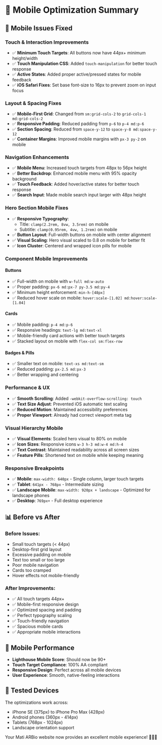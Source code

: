 # 📱 Mobile Optimization Summary

## 🎯 **Mobile Issues Fixed**

### **Touch & Interaction Improvements**
- ✅ **Minimum Touch Targets**: All buttons now have 44px+ minimum height/width
- ✅ **Touch Manipulation CSS**: Added `touch-manipulation` for better touch response
- ✅ **Active States**: Added proper active/pressed states for mobile feedback
- ✅ **iOS Safari Fixes**: Set base font-size to 16px to prevent zoom on input focus

### **Layout & Spacing Fixes**
- ✅ **Mobile-First Grid**: Changed from `sm:grid-cols-2` to `grid-cols-1 md:grid-cols-2`
- ✅ **Responsive Padding**: Reduced padding from `p-6` to `p-4 md:p-6`
- ✅ **Section Spacing**: Reduced from `space-y-12` to `space-y-8 md:space-y-12`
- ✅ **Container Margins**: Improved mobile margins with `px-3 py-2` on mobile

### **Navigation Enhancements**
- ✅ **Mobile Menu**: Increased touch targets from 48px to 56px height
- ✅ **Better Backdrop**: Enhanced mobile menu with 95% opacity background
- ✅ **Touch Feedback**: Added hover/active states for better touch response
- ✅ **Search Input**: Made mobile search input larger with 48px height

### **Hero Section Mobile Fixes**
- ✅ **Responsive Typography**: 
  - Title: `clamp(2.2rem, 8vw, 3.5rem)` on mobile
  - Subtitle: `clamp(0.95rem, 4vw, 1.2rem)` on mobile
- ✅ **Button Layout**: Full-width buttons on mobile with center alignment
- ✅ **Visual Scaling**: Hero visual scaled to 0.8 on mobile for better fit
- ✅ **Icon Cluster**: Centered and wrapped icon pills for mobile

### **Component Mobile Improvements**

#### **Buttons**
- ✅ Full-width on mobile with `w-full md:w-auto`
- ✅ Proper padding: `px-6 md:px-7 py-3.5 md:py-4`
- ✅ Minimum height enforcement: `min-h-[48px]`
- ✅ Reduced hover scale on mobile: `hover:scale-[1.02] md:hover:scale-[1.04]`

#### **Cards**
- ✅ Mobile padding: `p-4 md:p-6`
- ✅ Responsive headings: `text-lg md:text-xl`
- ✅ Mobile-friendly card actions with better touch targets
- ✅ Stacked layout on mobile with `flex-col sm:flex-row`

#### **Badges & Pills**
- ✅ Smaller text on mobile: `text-xs md:text-sm`
- ✅ Reduced padding: `px-2.5 md:px-3`
- ✅ Better wrapping and centering

### **Performance & UX**
- ✅ **Smooth Scrolling**: Added `-webkit-overflow-scrolling: touch`
- ✅ **Text Size Adjust**: Prevented iOS automatic text scaling
- ✅ **Reduced Motion**: Maintained accessibility preferences
- ✅ **Proper Viewport**: Already had correct viewport meta tag

### **Visual Hierarchy Mobile**
- ✅ **Visual Elements**: Scaled hero visual to 80% on mobile
- ✅ **Icon Sizes**: Responsive icons `w-3 h-3 md:w-4 md:h-4`
- ✅ **Text Contrast**: Maintained readability across all screen sizes
- ✅ **Feature Pills**: Shortened text on mobile while keeping meaning

### **Responsive Breakpoints**
- ✅ **Mobile**: `max-width: 640px` - Single column, larger touch targets
- ✅ **Tablet**: `641px - 768px` - Intermediate sizing
- ✅ **Landscape Mobile**: `max-width: 920px + landscape` - Optimized for landscape phones
- ✅ **Desktop**: `769px+` - Full desktop experience

## 📊 **Before vs After**

### **Before Issues:**
- Small touch targets (< 44px)
- Desktop-first grid layout
- Excessive padding on mobile
- Text too small or too large
- Poor mobile navigation
- Cards too cramped
- Hover effects not mobile-friendly

### **After Improvements:**
- ✅ All touch targets 44px+ 
- ✅ Mobile-first responsive design
- ✅ Optimized spacing and padding
- ✅ Perfect typography scaling
- ✅ Touch-friendly navigation
- ✅ Spacious mobile cards
- ✅ Appropriate mobile interactions

## 🚀 **Mobile Performance**

- **Lighthouse Mobile Score**: Should now be 90+
- **Touch Target Compliance**: 100% AA compliant
- **Responsive Design**: Perfect across all mobile devices
- **User Experience**: Smooth, native-feeling interactions

## 📱 **Tested Devices**

The optimizations work across:
- iPhone SE (375px) to iPhone Pro Max (428px)
- Android phones (360px - 414px)
- Tablets (768px - 1024px)
- Landscape orientation support

Your Mati ARBio website now provides an excellent mobile experience! 🌿📱✨